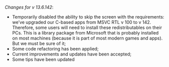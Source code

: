 _Changes for v 13.6.142_:
- Temporarily disabled the ability to skip the screen with the requirements: we’ve upgraded our C-based apps from MSVC RTL v 100 to v 142. Therefore, some users will need to install these redistributables on their PCs. This is a library package from Microsoft that is probably installed on most machines (because it is part of most modern games and apps). But we must be sure of it;
- Some code refactoring has been applied;
- Current improvements and updates have been accepted;
- Some tips have been updated
